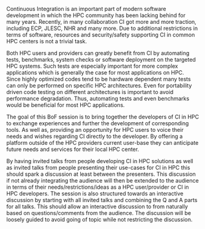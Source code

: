 Continuous Integration is an important part of modern software development in which the HPC community has been lacking behind for many years. Recently, in many collaboration CI got more and more traction, including ECP, JLESC, NHR and many more. Due to additional restrictions in terms of software, resources and security/safety supporting CI in common HPC centers is not a trivial task. 

Both HPC users and providers can greatly benefit from CI by automating tests, benchmarks, system checks or software deployment on the targeted HPC systems. Such tests are especially important for more complex applications which is generally the case for most applications on HPC. Since highly optimized codes tend to be hardware dependent many tests can only be performed on specific HPC architectures. Even for portability driven code testing on different architectures is important to avoid performance degradation. Thus, automating tests and even benchmarks would be beneficial for most HPC applications.

The goal of this BoF session is to bring together the developers of CI in HPC to exchange experiences and further the development of corresponding tools. As well as, providing an opportunity for HPC users to voice their needs and wishes regarding CI directly to the developer. By offering a platform outside of the HPC providers current user-base they can anticipate future needs and services for their local HPC center.



By having invited talks from people developing CI in HPC solutions as well as invited talks from people presenting their use-cases for CI in HPC this should spark a discussion at least between the presenters. This discussion if not already integrating the audience will then be extended to the audience in terms of their needs/restrictions/ideas as a HPC user/provider or CI in HPC developers.
The session is also structured towards an interactive discussion by starting with all invited talks and combining the Q and A parts for all talks. This should allow an interactive discussion to from naturally based on questions/comments from the audience. The discussion will be loosely guided to avoid going of topic while not restricting the discussion.
